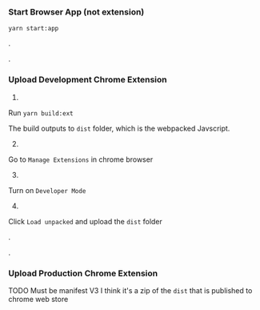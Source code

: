 

### Start Browser App (not extension)
```shell
yarn start:app
```


.

.


### Upload Development Chrome Extension
1. 
Run `yarn build:ext`

The build outputs to `dist` folder, which is the webpacked Javscript.

2. 
Go to `Manage Extensions` in chrome browser

3. 
Turn on `Developer Mode`

4. 
Click `Load unpacked` and upload the `dist` folder


.

.


### Upload Production Chrome Extension
TODO
Must be manifest V3
I think it's a zip of the `dist` that is published to chrome web store